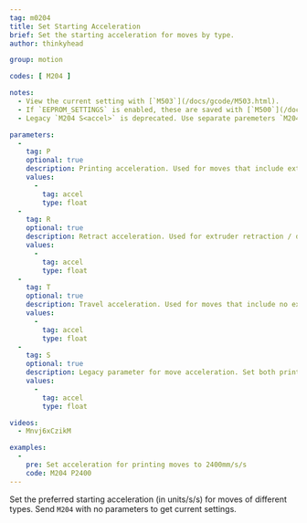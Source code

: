 ```yaml
---
tag: m0204
title: Set Starting Acceleration
brief: Set the starting acceleration for moves by type.
author: thinkyhead

group: motion

codes: [ M204 ]

notes:
  - View the current setting with [`M503`](/docs/gcode/M503.html).
  - If `EEPROM_SETTINGS` is enabled, these are saved with [`M500`](/docs/gcode/M500.html), loaded with [`M501`](/docs/gcode/M501.html), and reset with [`M502`](/docs/gcode/M502.html).
  - Legacy `M204 S<accel>` is deprecated. Use separate paremeters `M204 P<accel> T<accel>` instead.

parameters:
  -
    tag: P
    optional: true
    description: Printing acceleration. Used for moves that include extrusion (i.e., which employ the current tool).
    values:
      -
        tag: accel
        type: float
  -
    tag: R
    optional: true
    description: Retract acceleration. Used for extruder retraction / de-retraction moves.
    values:
      -
        tag: accel
        type: float
  -
    tag: T
    optional: true
    description: Travel acceleration. Used for moves that include no extrusion.
    values:
      -
        tag: accel
        type: float
  -
    tag: S
    optional: true
    description: Legacy parameter for move acceleration. Set both printing and travel acceleration.
    values:
      -
        tag: accel
        type: float

videos:
  - Mnvj6xCzikM

examples:
  -
    pre: Set acceleration for printing moves to 2400mm/s/s
    code: M204 P2400
---
```


Set the preferred starting acceleration (in units/s/s) for moves of different types. Send `M204` with no parameters to get current settings.
